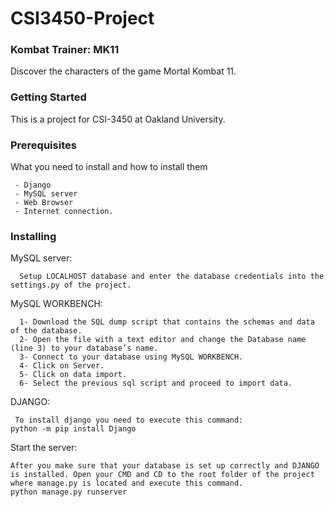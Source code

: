 # CSI3450-Project

### Kombat Trainer: MK11

Discover the characters of the game Mortal Kombat 11.

### Getting Started
This is a project for CSI-3450 at Oakland University.

### Prerequisites

What you need to install and how to install them

```
 - Django
 - MySQL server
 - Web Browser
 - Internet connection.
```

### Installing

MySQL server:
```
  Setup LOCALHOST database and enter the database credentials into the settings.py of the project.
```
MySQL WORKBENCH:
```
  1- Download the SQL dump script that contains the schemas and data of the database.
  2- Open the file with a text editor and change the Database name (line 3) to your database’s name.
  3- Connect to your database using MySQL WORKBENCH.
  4- Click on Server.
  5- Click on data import.
  6- Select the previous sql script and proceed to import data.
```
DJANGO:
```
 To install django you need to execute this command:
python -m pip install Django

```
Start the server:
```
After you make sure that your database is set up correctly and DJANGO is installed. Open your CMD and CD to the root folder of the project where manage.py is located and execute this command.
python manage.py runserver

```
